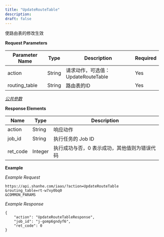 ```yaml
---
title: "UpdateRouteTable"
description: 
draft: false
---
```




使路由表的修改生效

**Request Parameters**

| Parameter Name | Type | Description | Required |
| --- | --- | --- | --- |
| action | String | 请求动作，可选值：UpdateRouteTable | Yes |
| routing_table | String | 路由表的ID | Yes |

[_公共参数_](../../../parameters/)

**Response Elements**

| Name | Type | Description |
| --- | --- | --- |
| action | String | 响应动作 |
| job_id | String | 执行任务的 Job ID |
| ret_code | Integer | 执行成功与否，0 表示成功，其他值则为错误代码 |

**Example**

_Example Request_

```
https://api.shanhe.com/iaas/?action=UpdateRouteTable
&routing_table=rt-w7xy0bq0
&COMMON_PARAMS
```
_Example Response_

```
{
	"action": "UpdateRouteTableResponse",
	"job_id": "j-gomp6gndyf6",
	"ret_code": 0
}
```
